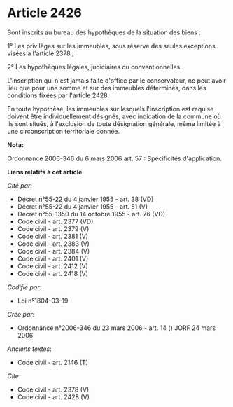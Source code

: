 # Article 2426

Sont inscrits au bureau des hypothèques de la situation des biens : 

1° Les privilèges sur les immeubles, sous réserve des seules exceptions visées à l'article 2378 ; 

2° Les hypothèques légales, judiciaires ou conventionnelles.

L'inscription qui n'est jamais faite d'office par le conservateur, ne peut avoir lieu que pour une somme et sur des immeubles
déterminés, dans les conditions fixées par l'article 2428. 

En toute hypothèse, les immeubles sur lesquels l'inscription est requise doivent être individuellement désignés, avec
indication de la commune où ils sont situés, à l'exclusion de toute désignation générale, même limitée à une circonscription
territoriale donnée.

**Nota:**

Ordonnance 2006-346 du 6 mars 2006 art. 57 : Spécificités d'application.

**Liens relatifs à cet article**

_Cité par_:

  - Décret n°55-22 du 4 janvier 1955 - art. 38 (VD)
  - Décret n°55-22 du 4 janvier 1955 - art. 51 (V)
  - Décret n°55-1350 du 14 octobre 1955 - art. 76 (VD)
  - Code civil - art. 2377 (VD)
  - Code civil - art. 2379 (V)
  - Code civil - art. 2381 (V)
  - Code civil - art. 2383 (V)
  - Code civil - art. 2384 (V)
  - Code civil - art. 2401 (V)
  - Code civil - art. 2412 (V)
  - Code civil - art. 2418 (V)

_Codifié par_:

  - Loi n°1804-03-19

_Créé par_:

  - Ordonnance n°2006-346 du 23 mars 2006 - art. 14 () JORF 24 mars 2006

_Anciens textes_:

  - Code civil - art. 2146 (T)

_Cite_:

  - Code civil - art. 2378 (V)
  - Code civil - art. 2428 (V)
